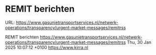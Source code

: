 # REMIT berichten

URL: https://www.gasunietransportservices.nl/netwerk-operations/transparency/urgent-market-messages/remitrss

REMIT berichten
https://www.gasunietransportservices.nl/netwerk-operations/transparency/urgent-market-messages/remitrss
Thu, 30 Jan 2025 10:07:12 +0100
https://www.kirra.nl